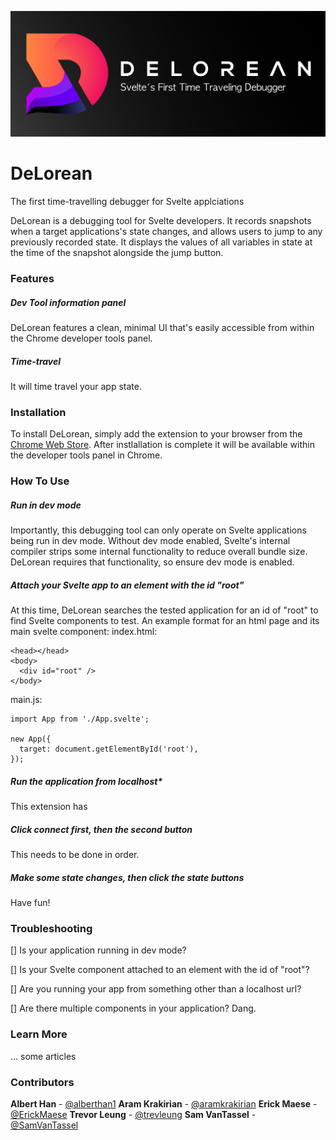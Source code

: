 ![](assets/marquee_promo.png)

# DeLorean
The first time-travelling debugger for Svelte applciations

DeLorean is a debugging tool for Svelte developers. It records snapshots when a target applications's state changes, and allows users to jump to any previously recorded state. It displays the values of all variables in state at the time of the snapshot alongside the jump button.

### Features

##### Dev Tool information panel
DeLorean features a clean, minimal UI that's easily accessible from within the Chrome developer tools panel. 

##### Time-travel
It will time travel your app state.

### Installation

To install DeLorean, simply add the extension to your browser from the [Chrome Web Store](https://chrome.google.com/webstore/category/extensions). After instlallation is complete it will be available within the developer tools panel in Chrome.

### How To Use

##### Run in dev mode
Importantly, this debugging tool can only operate on Svelte applications being run in dev mode. Without dev mode enabled, Svelte's internal compiler strips some internal functionality to reduce overall bundle size. DeLorean requires that functionality, so ensure dev mode is enabled.

##### Attach your Svelte app to an element with the id "root"
At this time, DeLorean searches the tested application for an id of "root" to find Svelte components to test. An example format for an html page and its main svelte component:
index.html:
```
<head></head>
<body>
  <div id="root" />
</body>
```
main.js:
```
import App from './App.svelte';

new App({
  target: document.getElementById('root'),
});
```

##### Run the application from localhost*
This extension has 

##### Click connect first, then the second button
This needs to be done in order.

##### Make some state changes, then click the state buttons
Have fun!

### Troubleshooting

[] Is your application running in dev mode?

[] Is your Svelte component attached to an element with the id of "root"?

[] Are you running your app from something other than a localhost url?

[] Are there multiple components in your application? Dang.

### Learn More

... some articles

### Contributors

**Albert Han** - [@alberthan1](https://github.com/alberthan1)
**Aram Krakirian** - [@aramkrakirian](https://github.com/aramkrakirian)
**Erick Maese** - [@ErickMaese](https://github.com/ErickMaese)
**Trevor Leung** - [@trevleung](https://github.com/trevleung)
**Sam VanTassel** - [@SamVanTassel](https://github.com/SamVanTassel)